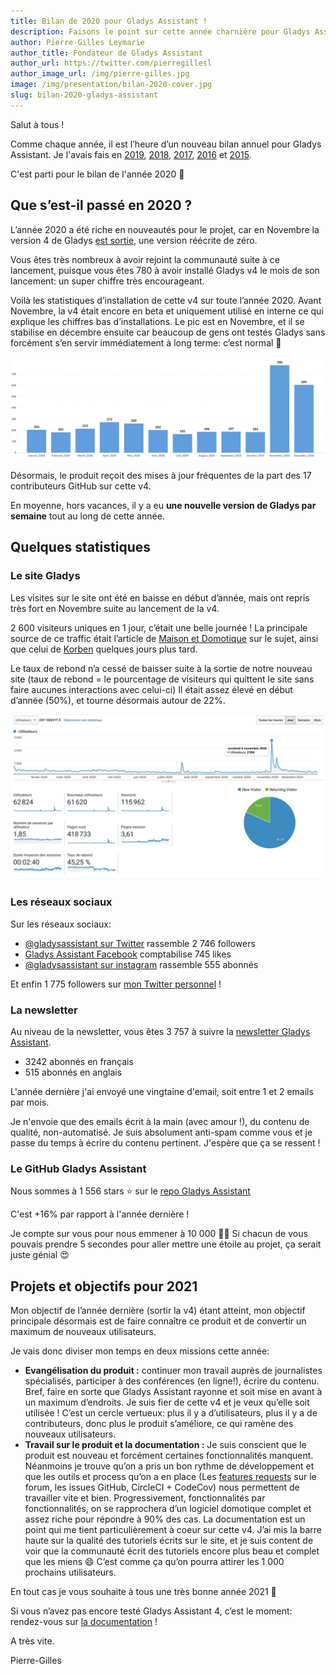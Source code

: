 ```yaml
---
title: Bilan de 2020 pour Gladys Assistant !
description: Faisons le point sur cette année charnière pour Gladys Assistant.
author: Pierre-Gilles Leymarie
author_title: Fondateur de Gladys Assistant
author_url: https://twitter.com/pierregillesl
author_image_url: /img/pierre-gilles.jpg
image: /img/presentation/bilan-2020-cover.jpg
slug: bilan-2020-gladys-assistant
---
```


Salut à tous !

Comme chaque année, il est l’heure d’un nouveau bilan annuel pour Gladys Assistant. Je l'avais fais en [2019](/fr/blog/bilan-2019-gladys-assistant), [2018](/fr/blog/bilan-2018-pour-gladys-assistant), [2017](/fr/blog/bilan-gladys-2017), [2016](/fr/blog/bilan-annee-2016) et [2015](/fr/blog/bilan-2015-et-projets-pour-2016).

C'est parti pour le bilan de l'année 2020 🙂

<!--truncate-->

## Que s’est-il passé en 2020 ?

L’année 2020 a été riche en nouveautés pour le projet, car en Novembre la version 4 de Gladys [est sortie](/fr/blog/lancement-gladys-assistant-4), une version réécrite de zéro.

Vous êtes très nombreux à avoir rejoint la communauté suite à ce lancement, puisque vous êtes 780 à avoir installé Gladys v4 le mois de son lancement: un super chiffre très encourageant.

Voilà les statistiques d’installation de cette v4 sur toute l’année 2020. Avant Novembre, la v4 était encore en beta et uniquement utilisé en interne ce qui explique les chiffres bas d’installations. Le pic est en Novembre, et il se stabilise en décembre ensuite car beaucoup de gens ont testés Gladys sans forcément s’en servir immédiatement à long terme: c’est normal 🙂

![Statistiques installations Gladys Assistant 4](../static/img/articles/fr/bilan-2020/installations-stats.jpg)

Désormais, le produit reçoit des mises à jour fréquentes de la part des 17 contributeurs GitHub sur cette v4.

En moyenne, hors vacances, il y a eu **une nouvelle version de Gladys par semaine** tout au long de cette année.

## Quelques statistiques

### Le site Gladys

Les visites sur le site ont été en baisse en début d’année, mais ont repris très fort en Novembre suite au lancement de la v4.

2 600 visiteurs uniques en 1 jour, c’était une belle journée ! La principale source de ce traffic était l’article de [Maison et Domotique](https://www.maison-et-domotique.com/123220-gladys-assistant-v4-solution-domotique-open-source/) sur le sujet, ainsi que celui de [Korben](https://korben.info/gladys-assistant.html) quelques jours plus tard.

Le taux de rebond n’a cessé de baisser suite à la sortie de notre nouveau site (taux de rebond = le pourcentage de visiteurs qui quittent le site sans faire aucunes interactions avec celui-ci) Il était assez élevé en début d’année (50%), et tourne désormais autour de 22%.

![Statistiques visiteurs site Gladys Assistant 4](../static/img/articles/fr/bilan-2020/website-visitors.jpg)

### Les réseaux sociaux

Sur les réseaux sociaux:

- [@gladysassistant sur Twitter](https://twitter.com/gladysassistant) rassemble 2 746 followers
- [Gladys Assistant Facebook](https://www.facebook.com/gladysassistant) comptabilise 745 likes
- [@gladysassistant sur instagram](https://www.instagram.com/gladysassistant) rassemble 555 abonnés

Et enfin 1 775 followers sur [mon Twitter personnel](https://twitter.com/pierregillesl) !

### La newsletter

Au niveau de la newsletter, vous êtes 3 757 à suivre la [newsletter Gladys Assistant](https://email-list.gladysassistant.com/subscription/1mXJoEWEl).

- 3242 abonnés en français
- 515 abonnés en anglais

L'année dernière j'ai envoyé une vingtaine d'email, soit entre 1 et 2 emails par mois.

Je n'envoie que des emails écrit à la main (avec amour !), du contenu de qualité, non-automatisé. Je suis absolument anti-spam comme vous et je passe du temps à écrire du contenu pertinent. J'espère que ça se ressent !

### Le GitHub Gladys Assistant

Nous sommes à 1 556 stars ⭐ sur le [repo Gladys Assistant](https://github.com/GladysAssistant/Gladys)

C'est +16% par rapport à l'année dernière !

Je compte sur vous pour nous emmener à 10 000 🚀🚀 Si chacun de vous pouvais prendre 5 secondes pour aller mettre une étoile au projet, ça serait juste génial 😍

## Projets et objectifs pour 2021

Mon objectif de l’année dernière (sortir la v4) étant atteint, mon objectif principale désormais est de faire connaître ce produit et de convertir un maximum de nouveaux utilisateurs.

Je vais donc diviser mon temps en deux missions cette année:

- **Evangélisation du produit :** continuer mon travail auprès de journalistes spécialisés, participer à des conférences (en ligne!), écrire du contenu. Bref, faire en sorte que Gladys Assistant rayonne et soit mise en avant à un maximum d’endroits. Je suis fier de cette v4 et je veux qu’elle soit utilisée ! C’est un cercle vertueux: plus il y a d’utilisateurs, plus il y a de contributeurs, donc plus le produit s’améliore, ce qui ramène des nouveaux utilisateurs.
- **Travail sur le produit et la documentation :** Je suis conscient que le produit est nouveau et forcément certaines fonctionnalités manquent. Néanmoins je trouve qu’on a pris un bon rythme de développement et que les outils et process qu’on a en place (Les [features requests](https://community.gladysassistant.com/c/feature-requests/43/l/latest?order=votes) sur le forum, les issues GitHub, CircleCI + CodeCov) nous permettent de travailler vite et bien. Progressivement, fonctionnalités par fonctionnalités, on se rapprochera d’un logiciel domotique complet et assez riche pour répondre à 90% des cas. La documentation est un point qui me tient particulièrement à coeur sur cette v4. J’ai mis la barre haute sur la qualité des tutoriels écrits sur le site, et je suis content de voir que la communauté écrit des tutoriels encore plus beau et complet que les miens 😄 C’est comme ça qu’on pourra attirer les 1 000 prochains utilisateurs.

En tout cas je vous souhaite à tous une très bonne année 2021 🥳

Si vous n’avez pas encore testé Gladys Assistant 4, c’est le moment: rendez-vous sur [la documentation](/fr/docs) !

A très vite.

Pierre-Gilles
